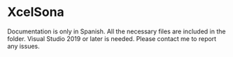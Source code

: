 # XcelSona

Documentation is only in Spanish. All the necessary files are included in the folder. Visual Studio 2019 or later is needed. Please contact me to report any issues.
